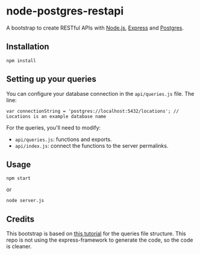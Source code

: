 node-postgres-restapi
=====================

A bootstrap to create RESTful APIs with [Node.js](https://nodejs.org/), [Express](http://expressjs.com/) and [Postgres](https://www.postgresql.org/).

## Installation

```
npm install
```

## Setting up your queries

You can configure your database connection in the `api/queries.js` file. The line:

```
var connectionString = 'postgres://localhost:5432/locations'; // Locations is an example database name
```

For the queries, you'll need to modify:

- `api/queries.js`: functions and exports.
- `api/index.js`: connect the functions to the server permalinks.


## Usage

```
npm start
```

or

```
node server.js
```

## Credits

This bootstrap is based on [this tutorial](http://mherman.org/blog/2016/03/13/designing-a-restful-api-with-node-and-postgres/) for the queries file structure. This repo is not using the express-framework to generate the code, so the code is cleaner.
